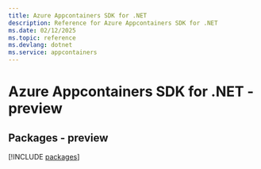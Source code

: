 ```yaml
---
title: Azure Appcontainers SDK for .NET
description: Reference for Azure Appcontainers SDK for .NET
ms.date: 02/12/2025
ms.topic: reference
ms.devlang: dotnet
ms.service: appcontainers
---
```

# Azure Appcontainers SDK for .NET - preview
## Packages - preview
[!INCLUDE [packages](appcontainers-index.md)]